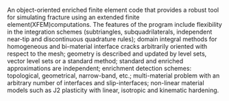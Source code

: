 An object-oriented enriched finite element
code that provides a robust tool for simulating fracture using an extended finite element(XFEM)computations. The features of the program include flexibility in the integration schemes (subtriangles, subquadrilaterals, independent near-tip and discontinuous quadrature rules); domain integral methods for homogeneous and bi-material interface cracks arbitrarily oriented with respect to the mesh;
geometry is described and updated by level sets, vector level sets or a standard method; standard
and enriched approximations are independent; enrichment detection schemes: topological, geometrical,
narrow-band, etc.; multi-material problem with an arbitrary number of interfaces and slip-interfaces;
non-linear material models such as J2 plasticity with linear, isotropic and kinematic hardening.